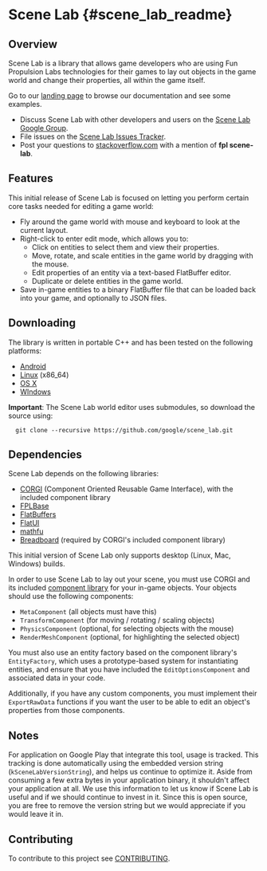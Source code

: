 Scene Lab   {#scene_lab_readme}
=========

## Overview

Scene Lab is a library that allows game developers who are using Fun Propulsion
Labs technologies for their games to lay out objects in the game world and
change their properties, all within the game itself.

Go to our [landing page][] to browse our documentation and see some examples.

   * Discuss Scene Lab with other developers and users on the
     [Scene Lab Google Group][].
   * File issues on the [Scene Lab Issues Tracker][].
   * Post your questions to [stackoverflow.com][] with a mention of
     **fpl scene-lab**.

## Features

This initial release of Scene Lab is focused on letting you perform certain core
tasks needed for editing a game world:

  * Fly around the game world with mouse and keyboard to look at the current
    layout.
  * Right-click to enter edit mode, which allows you to:
    * Click on entities to select them and view their properties.
    * Move, rotate, and scale entities in the game world by dragging with the
      mouse.
    * Edit properties of an entity via a text-based FlatBuffer editor.
    * Duplicate or delete entities in the game world.
  * Save in-game entities to a binary FlatBuffer file that can be loaded back
    into your game, and optionally to JSON files.

## Downloading

The library is written in portable C++ and has been tested on the following
platforms:

   * [Android][]
   * [Linux][] (x86_64)
   * [OS X][]
   * [WIndows][]

**Important**: The Scene Lab world editor uses submodules, so download the
source using:

~~~{.sh}
  git clone --recursive https://github.com/google/scene_lab.git
~~~

## Dependencies

Scene Lab depends on the following libraries:

  * [CORGI][] (Component Oriented Reusable Game Interface), with the included
    component library
  * [FPLBase][]
  * [FlatBuffers][]
  * [FlatUI][]
  * [mathfu][]
  * [Breadboard][] (required by CORGI's included component library)

This initial version of Scene Lab only supports desktop (Linux, Mac, Windows)
builds.

In order to use Scene Lab to lay out your scene, you must use CORGI and
its included [component library][] for your in-game objects. Your objects should
use the following components:

  * `MetaComponent` (all objects must have this)
  * `TransformComponent` (for moving / rotating / scaling objects)
  * `PhysicsComponent` (optional, for selecting objects with the mouse)
  * `RenderMeshComponent` (optional, for highlighting the selected object)

You must also use an entity factory based on the component library's
`EntityFactory`, which uses a prototype-based system for instantiating entities,
and ensure that you have included the `EditOptionsComponent` and associated
data in your code.

Additionally, if you have any custom components, you must implement their
`ExportRawData` functions if you want the user to be able to edit an object's
properties from those components.

## Notes

For application on Google Play that integrate this tool, usage is tracked.  This
tracking is done automatically using the embedded version string
(`kSceneLabVersionString`), and helps us continue to optimize it.  Aside from
consuming a few extra bytes in your application binary, it shouldn't affect your
application at all.  We use this information to let us know if Scene Lab is
useful and if we should continue to invest in it. Since this is open source, you
are free to remove the version string but we would appreciate if you would leave
it in.

## Contributing

To contribute to this project see [CONTRIBUTING][].

<br>

  [Android]: http://www.android.com
  [Breadboard]: http://google.github.io/breadboard/
  [component library]: http://google.github.io/corgi/component_library.html
  [CONTRIBUTING]: http://github.com/google/scene_lab/blob/master/CONTRIBUTING
  [CORGI]: http://google.github.io/corgi/
  [FlatBuffers]: http://google.github.io/flatbuffers/
  [FlatUI]: http://google.github.io/flatui/
  [FPLBase]: http://google.github.io/fplbase/
  [Linux]: http://en.m.wikipedia.org/wiki/Linux
  [landing page]: http://google.github.io/scene_lab
  [mathfu]: http://google.github.io/mathfu/
  [OS X]: http://www.apple.com/osx/
  [Scene Lab Google Group]: http://groups.google.com/group/scene_lab
  [Scene Lab Issues Tracker]: http://github.com/google/scene_lab/issues
  [stackoverflow.com]: http://stackoverflow.com/search?q=fpl+scene-lab
  [Windows]: http://windows.microsoft.com/

